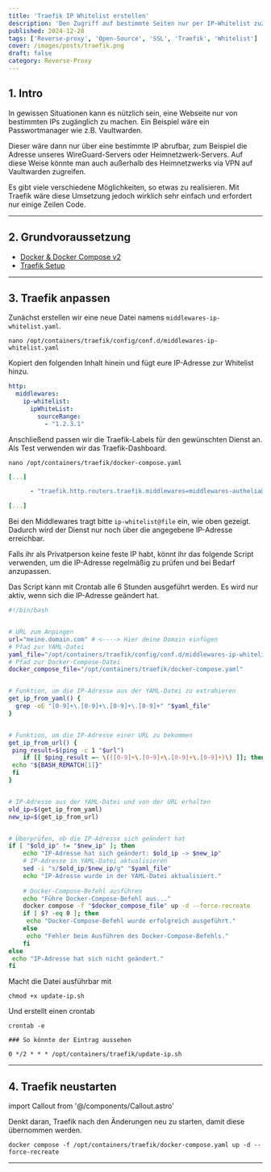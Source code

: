 ```yaml
---
title: 'Traefik IP Whitelist erstellen'
description: 'Den Zugriff auf bestimmte Seiten nur per IP-Whitelist zuzulassen, kann manchmal hilfreich sein.'
published: 2024-12-28
tags: ['Reverse-proxy', 'Open-Source', 'SSL', 'Traefik', 'Whitelist']
cover: /images/posts/traefik.png
draft: false
category: Reverse-Proxy
---
```

## 1. Intro

In gewissen Situationen kann es nützlich sein, eine Webseite nur von bestimmten IPs zugänglich zu machen. Ein Beispiel wäre ein Passwortmanager wie z.B. Vaultwarden.

Dieser wäre dann nur über eine bestimmte IP abrufbar, zum Beispiel die Adresse unseres WireGuard-Servers oder Heimnetzwerk-Servers. Auf diese Weise könnte man auch außerhalb des Heimnetzwerks via VPN auf Vaultwarden zugreifen.

Es gibt viele verschiedene Möglichkeiten, so etwas zu realisieren. Mit Traefik wäre diese Umsetzung jedoch wirklich sehr einfach und erfordert nur einige Zeilen Code.

---

## 2. Grundvoraussetzung

- [Docker & Docker Compose v2](/posts/server-setup#5-docker-und-docker-compose)
- [Traefik Setup](/posts/traefik)

---

## 3. Traefik anpassen

Zunächst erstellen wir eine neue Datei namens `middlewares-ip-whitelist.yaml`.

```shell
nano /opt/containers/traefik/config/conf.d/middlewares-ip-whitelist.yaml
```

Kopiert den folgenden Inhalt hinein und fügt eure IP-Adresse zur Whitelist hinzu.

```yaml title="middlewares-ip-whitelist.yaml"
http:
  middlewares:
    ip-whitelist:
      ipWhiteList:
        sourceRange:
          - "1.2.3.1"
```

Anschließend passen wir die Traefik-Labels für den gewünschten Dienst an. Als Test verwenden wir das Traefik-Dashboard.

```shell
nano /opt/containers/traefik/docker-compose.yaml
```

```yaml title="docker-compose.yaml"
[...]

      - "traefik.http.routers.traefik.middlewares=middlewares-authelia@file, ip-whitelist@file" # <--- Hier fügen wir die Whitelist hinzu.

[...]
```

Bei den Middlewares tragt bitte `ip-whitelist@file` ein, wie oben gezeigt. Dadurch wird der Dienst nur noch über die angegebene IP-Adresse erreichbar.

Falls ihr als Privatperson keine feste IP habt, könnt ihr das folgende Script verwenden, um die IP-Adresse regelmäßig zu prüfen und bei Bedarf anzupassen.

Das Script kann mit Crontab alle 6 Stunden ausgeführt werden. Es wird nur aktiv, wenn sich die IP-Adresse geändert hat.

```bash title="update-ip.sh"
#!/bin/bash


# URL zum Anpingen
url="meine.domain.com" # <----> Hier deine Domain einfügen 
# Pfad zur YAML-Datei
yaml_file="/opt/containers/traefik/config/conf.d/middlewares-ip-whitelist.yaml"
# Pfad zur Docker-Compose-Datei
docker_compose_file="/opt/containers/traefik/docker-compose.yaml"


# Funktion, um die IP-Adresse aus der YAML-Datei zu extrahieren
get_ip_from_yaml() {
  grep -oE "[0-9]+\.[0-9]+\.[0-9]+\.[0-9]+" "$yaml_file"
}


# Funktion, um die IP-Adresse einer URL zu bekommen
get_ip_from_url() {
 ping_result=$(ping -c 1 "$url")
    if [[ $ping_result =~ \(([0-9]+\.[0-9]+\.[0-9]+\.[0-9]+)\) ]]; then
 echo "${BASH_REMATCH[1]}"
 fi
}


# IP-Adresse aus der YAML-Datei und von der URL erhalten
old_ip=$(get_ip_from_yaml)
new_ip=$(get_ip_from_url)


# Überprüfen, ob die IP-Adresse sich geändert hat
if [ "$old_ip" != "$new_ip" ]; then
    echo "IP-Adresse hat sich geändert: $old_ip -> $new_ip"
    # IP-Adresse in YAML-Datei aktualisieren
    sed -i "s/$old_ip/$new_ip/g" "$yaml_file"
    echo "IP-Adresse wurde in der YAML-Datei aktualisiert."
   
    # Docker-Compose-Befehl ausführen
    echo "Führe Docker-Compose-Befehl aus..."
    docker compose -f "$docker_compose_file" up -d --force-recreate
    if [ $? -eq 0 ]; then
     echo "Docker-Compose-Befehl wurde erfolgreich ausgeführt."
    else
     echo "Fehler beim Ausführen des Docker-Compose-Befehls."
    fi
else
 echo "IP-Adresse hat sich nicht geändert."
fi 
```

Macht die Datei ausführbar mit

```shell
chmod +x update-ip.sh
```

Und erstellt einen crontab

```shell
crontab -e

### So könnte der Eintrag aussehen

0 */2 * * * /opt/containers/traefik/update-ip.sh
```
---

## 4. Traefik neustarten

import Callout from '@/components/Callout.astro'
  

<Callout icon="💡" type="info">

Denkt daran, Traefik nach den Änderungen neu zu starten, damit diese übernommen werden.
</Callout>

```shell
docker compose -f /opt/containers/traefik/docker-compose.yaml up -d --force-recreate
```

--- 


